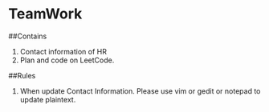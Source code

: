 # TeamWork
##Contains 
1. Contact information of HR 
2. Plan and code on LeetCode.

##Rules
1. When update Contact Information. Please use vim or gedit or notepad to update
   plaintext. 
